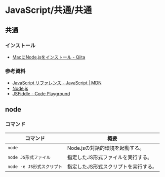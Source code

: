 # JavaScript/共通/共通

## 共通

### インストール

- [MacにNode.jsをインストール - Qiita](https://qiita.com/kyosuke5_20/items/c5f68fc9d89b84c0df09)

### 参考資料

- [JavaScript リファレンス - JavaScript | MDN](https://developer.mozilla.org/ja/docs/Web/JavaScript/Reference)
- [Node.js](https://nodejs.org/ja/)
- [JSFiddle - Code Playground](https://jsfiddle.net/)

## node

### コマンド

| コマンド                   | 概要                                 |
| -------------------------- | ------------------------------------ |
| `node`                     | Node.jsの対話的環境を起動する。      |
| `node JS形式ファイル`      | 指定したJS形式ファイルを実行する。   |
| `node -e JS形式スクリプト` | 指定したJS形式スクリプトを実行する。 |
